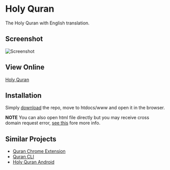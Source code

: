 # Holy Quran
The Holy Quran with English translation.

## Screenshot

![Screenshot](https://raw.githubusercontent.com/sarfraznawaz2005/holy-quran/master/screen.png)

## View Online

[Holy Quran](https://sarfraznawaz2005.github.io/holy-quran/)

## Installation

Simply [download](https://github.com/sarfraznawaz2005/holy-quran/archive/master.zip) the repo, move to htdocs/www and open it in the browser.

**NOTE** You can also open html file directly but you may receive cross domain request error, [see this](https://stackoverflow.com/questions/4819060/allow-google-chrome-to-use-xmlhttprequest-to-load-a-url-from-a-local-file) fore more info.


## Similar Projects

- [Quran Chrome Extension](https://github.com/sarfraznawaz2005/quran-chrome)
- [Quran CLI](https://github.com/sarfraznawaz2005/quran-cli)
- [Holy Quran Android](https://github.com/sarfraznawaz2005/nativescript-holyquran)
